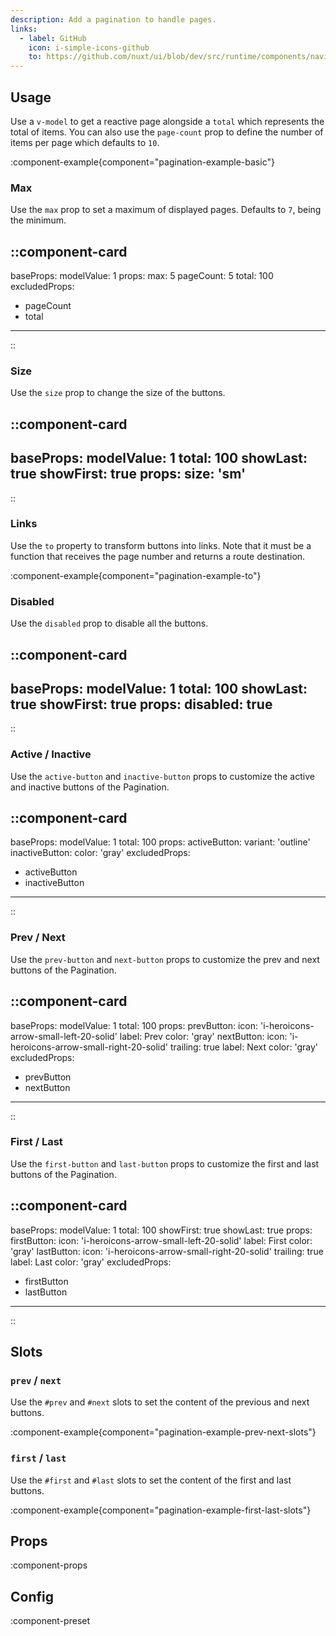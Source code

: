 ```yaml
---
description: Add a pagination to handle pages.
links:
  - label: GitHub
    icon: i-simple-icons-github
    to: https://github.com/nuxt/ui/blob/dev/src/runtime/components/navigation/Pagination.vue
---
```


## Usage

Use a `v-model` to get a reactive page alongside a `total` which represents the total of items. You can also use the `page-count` prop to define the number of items per page which defaults to `10`.

:component-example{component="pagination-example-basic"}

### Max

Use the `max` prop to set a maximum of displayed pages. Defaults to `7`, being the minimum.

::component-card
---
baseProps:
  modelValue: 1
props:
  max: 5
  pageCount: 5
  total: 100
excludedProps:
  - pageCount
  - total
---
::

### Size

Use the `size` prop to change the size of the buttons.

::component-card
---
baseProps:
  modelValue: 1
  total: 100
  showLast: true
  showFirst: true
props:
  size: 'sm'
---
::

### Links

Use the `to` property to transform buttons into links. Note that it must be a function that receives the page number and returns a route destination.

:component-example{component="pagination-example-to"}

### Disabled

Use the `disabled` prop to disable all the buttons.

::component-card
---
baseProps:
  modelValue: 1
  total: 100
  showLast: true
  showFirst: true
props:
  disabled: true
---
::

### Active / Inactive

Use the `active-button` and `inactive-button` props to customize the active and inactive buttons of the Pagination.

::component-card
---
baseProps:
  modelValue: 1
  total: 100
props:
  activeButton:
    variant: 'outline'
  inactiveButton:
    color: 'gray'
excludedProps:
  - activeButton
  - inactiveButton
---
::

### Prev / Next

Use the `prev-button` and `next-button` props to customize the prev and next buttons of the Pagination.

::component-card
---
baseProps:
  modelValue: 1
  total: 100
props:
  prevButton:
    icon: 'i-heroicons-arrow-small-left-20-solid'
    label: Prev
    color: 'gray'
  nextButton:
    icon: 'i-heroicons-arrow-small-right-20-solid'
    trailing: true
    label: Next
    color: 'gray'
excludedProps:
  - prevButton
  - nextButton
---
::

### First / Last

Use the `first-button` and `last-button` props to customize the first and last buttons of the Pagination.

::component-card
---
baseProps:
  modelValue: 1
  total: 100
  showFirst: true
  showLast: true
props:
  firstButton:
    icon: 'i-heroicons-arrow-small-left-20-solid'
    label: First
    color: 'gray'
  lastButton:
    icon: 'i-heroicons-arrow-small-right-20-solid'
    trailing: true
    label: Last
    color: 'gray'
excludedProps:
  - firstButton
  - lastButton
---
::

## Slots

### `prev` / `next`

Use the `#prev` and `#next` slots to set the content of the previous and next buttons.

:component-example{component="pagination-example-prev-next-slots"}

### `first` / `last`

Use the `#first` and `#last` slots to set the content of the first and last buttons.

:component-example{component="pagination-example-first-last-slots"}

## Props

:component-props

## Config

:component-preset
